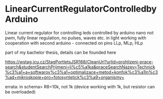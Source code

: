 # LinearCurrentRegulatorControlledbyArduino
Linear current regulator for controlling leds controlled by arduino nano
not pwm, fully linear regulation, no pulses, waves etc. in light
working with cooperation with second arduino - connected on pins LLp, MLp, HLp

part of my bachelor thesis, details can be founded here

https://wstag.jcu.cz/StagPortletsJSR168/CleanUrl?urlid=prohlizeni-prace-search&studentSearchPrijmeni=li%c5%a1ka&praceSearchNazev=Technick%c3%a1+a+softwarov%c3%a1+optimalizace+metod+konfok%c3%a1ln%c3%ad+mikroskopie+pro+fotosyntetick%c3%a9+organismy+





errata: in schema> R8=10k, not 1k
(device working with 1k, but resistor can be overloaded)